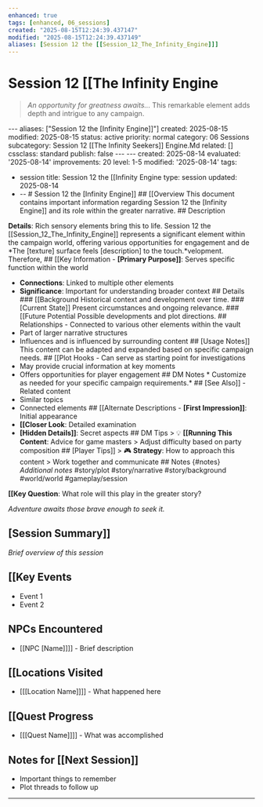 ```yaml
---
enhanced: true
tags: [enhanced, 06_sessions]
created: "2025-08-15T12:24:39.437147"
modified: "2025-08-15T12:24:39.437149"
aliases: [Session 12 the [[Session_12_The_Infinity_Engine]]]
---
```


# Session 12 [[The Infinity Engine

> *An opportunity for greatness awaits...* This remarkable element adds depth and intrigue to any campaign.

--- aliases: ["Session 12 the [Infinity Engine]]"]
created: 2025-08-15
modified: 2025-08-15
status: active
priority: normal
category: 06 Sessions
subcategory: Session 12 [[The Infinity Seekers]] Engine.Md
related: []
cssclass: standard
publish: false --- ---
created: 2025-08-14
evaluated: '2025-08-14'
improvements: 20
level: 1-5
modified: '2025-08-14'
tags:
- session title: Session 12 the [[Infinity Engine
type: session
updated: 2025-08-14
- -- # Session 12 the [Infinity Engine]] ## [[Overview This document contains important information regarding Session 12 the [Infinity Engine]] and its role within the greater narrative. ## Description

**Details**: Rich sensory elements bring this to life. Session 12 the [[Session_12_The_Infinity_Engine]] represents a significant element within the campaign world, offering various opportunities for engagement and de
*The [texture] surface feels [description] to the touch.*velopment. Therefore, ## [[Key Information - **[Primary Purpose]]**: Serves specific function within the world
- **Connections**: Linked to multiple other elements
- **Significance**: Important for understanding broader context ## Details ### [[Background Historical context and development over time. ### [Current State]] Present circumstances and ongoing relevance. ### [[Future Potential Possible developments and plot directions. ## Relationships - Connected to various other elements within the vault
- Part of larger narrative structures
- Influences and is influenced by surrounding content ## [Usage Notes]] This content can be adapted and expanded based on specific campaign needs. ## [[Plot Hooks - Can serve as starting point for investigations
- May provide crucial information at key moments
- Offers opportunities for player engagement ## DM Notes * Customize as needed for your specific campaign requirements.* ## [See Also]] - Related content
- Similar topics
- Connected elements ## [[Alternate Descriptions - **[First Impression]]**: Initial appearance
- **[[Closer Look**: Detailed examination
- **[Hidden Details]]**: Secret aspects ## DM Tips > 💡 **[[Running This Content**: Advice for game masters > Adjust difficulty based on party composition ## [Player Tips]] > 🎮 **Strategy**: How to approach this content > Work together and communicate ## Notes {#notes} *Additional notes* #story/plot
#story/narrative
#story/background
#world/world
#gameplay/session

**[[Key Question**: What role will this play in the greater story?

*Adventure awaits those brave enough to seek it.*
## [Session Summary]]
*Brief overview of this session*

## [[Key Events
- Event 1
- Event 2

## NPCs Encountered
- [[NPC [Name]]]] - Brief description

## [[Locations Visited
- [[[Location Name]]]] - What happened here

## [[Quest Progress
- [[[Quest Name]]]] - What was accomplished

## Notes for [[Next Session]]
- Important things to remember
- Plot threads to follow up

---
